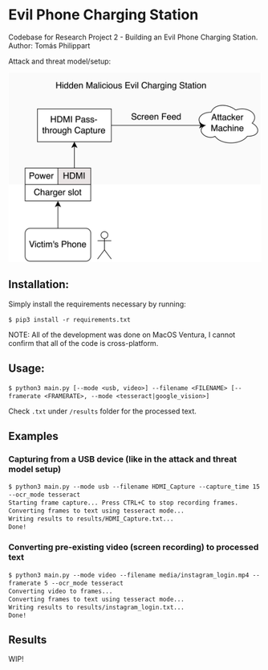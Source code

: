 # Evil Phone Charging Station
Codebase for Research Project 2 - Building an Evil Phone Charging Station. 
Author: Tomás Philippart

Attack and threat model/setup:

![Attack model](docs/AttackAndThreatModel.png)

## Installation:

Simply install the requirements necessary by running:

```console
$ pip3 install -r requirements.txt
```

NOTE: All of the development was done on MacOS Ventura, I cannot confirm that all of the code is cross-platform.

## Usage: 

```console
$ python3 main.py [--mode <usb, video>] --filename <FILENAME> [--framerate <FRAMERATE>, --mode <tesseract|google_vision>]
```

Check ``.txt`` under ``/results`` folder for the processed text.

## Examples

### Capturing from a USB device (like in the attack and threat model setup)

```console
$ python3 main.py --mode usb --filename HDMI_Capture --capture_time 15 --ocr_mode tesseract
Starting frame capture... Press CTRL+C to stop recording frames.
Converting frames to text using tesseract mode...
Writing results to results/HDMI_Capture.txt...
Done!
```

### Converting pre-existing video (screen recording) to processed text

```console
$ python3 main.py --mode video --filename media/instagram_login.mp4 --framerate 5 --ocr_mode tesseract
Converting video to frames...
Converting frames to text using tesseract mode...
Writing results to results/instagram_login.txt...
Done!
```

## Results

WIP!